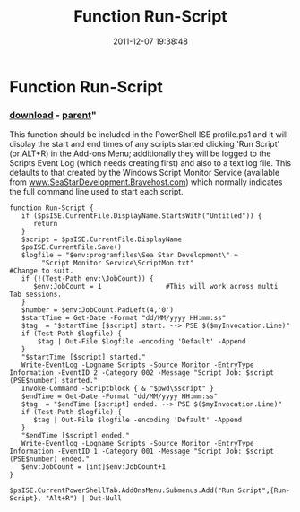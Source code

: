 ﻿---
pid:            3084
parent:         3083
children:       
poster:         Archdeacon
title:          Function Run-Script
date:           2011-12-07 19:38:48
format:         posh
---

# Function Run-Script

### [download](3084.ps1) - [parent](3083.md)"

This function should be included in the PowerShell ISE profile.ps1 and it will display the start and end times of any scripts started clicking 'Run Script' (or ALT+R) in the Add-ons Menu; additionally they will be logged to the Scripts Event Log (which needs creating first) and also to a text log file. This defaults to that created by the Windows Script Monitor Service (available from www.SeaStarDevelopment.Bravehost.com) which normally indicates the full command line used to start each script.

```posh
function Run-Script {
   if ($psISE.CurrentFile.DisplayName.StartsWith("Untitled")) {
      return
   }
   $script = $psISE.CurrentFile.DisplayName
   $psISE.CurrentFile.Save()
   $logfile = "$env:programfiles\Sea Star Development\" + 
        "Script Monitor Service\ScriptMon.txt"                   #Change to suit.        
   if (!(Test-Path env:\JobCount)) {
      $env:JobCount = 1                #This will work across multi Tab sessions.
   }
   $number = $env:JobCount.PadLeft(4,'0')
   $startTime = Get-Date -Format "dd/MM/yyyy HH:mm:ss"
   $tag  = "$startTime [$script] start. --> PSE $($myInvocation.Line)"
   if (Test-Path $logfile) {
       $tag | Out-File $logfile -encoding 'Default' -Append
   }
   "$startTime [$script] started."
   Write-EventLog -Logname Scripts -Source Monitor -EntryType Information -EventID 2 -Category 002 -Message "Script Job: $script (PSE$number) started."
   Invoke-Command -Scriptblock { & "$pwd\$script" }
   $endTime = Get-Date -Format "dd/MM/yyyy HH:mm:ss"
   $tag  = "$endTime [$script] ended. --> PSE $($myInvocation.Line)"
   if (Test-Path $logfile) {
      $tag | Out-File $logfile -encoding 'Default' -Append
   }
   "$endTime [$script] ended."
   Write-Eventlog -Logname Scripts -Source Monitor -EntryType Information -EventID 1 -Category 001 -Message "Script Job: $script (PSE$number) ended."
   $env:JobCount = [int]$env:JobCount+1
}

$psISE.CurrentPowerShellTab.AddOnsMenu.Submenus.Add("Run Script",{Run-Script}, "Alt+R") | Out-Null
```
